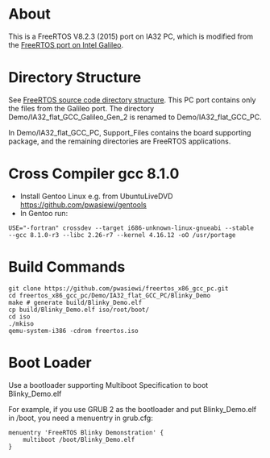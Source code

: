 # About

This is a FreeRTOS V8.2.3 (2015) port on IA32 PC, which is modified from the [FreeRTOS port on Intel Galileo](http://www.freertos.org/RTOS_Intel_Quark_Galileo_GCC.html).

# Directory Structure

See [FreeRTOS source code directory structure](http://www.freertos.org/a00017.html). This PC port contains only the files from the Galileo port. The directory Demo/IA32_flat_GCC_Galileo_Gen_2 is renamed to Demo/IA32_flat_GCC_PC.

In Demo/IA32_flat_GCC_PC, Support_Files contains the board supporting package, and the remaining directories are FreeRTOS applications.

# Cross Compiler gcc 8.1.0

 * Install Gentoo Linux e.g. from UbuntuLiveDVD https://github.com/pwasiewi/gentools
 * In Gentoo run: 
 ```
 USE="-fortran" crossdev --target i686-unknown-linux-gnueabi --stable  --gcc 8.1.0-r3 --libc 2.26-r7 --kernel 4.16.12 -oO /usr/portage
 ```

# Build Commands

```
git clone https://github.com/pwasiewi/freertos_x86_gcc_pc.git
cd freertos_x86_gcc_pc/Demo/IA32_flat_GCC_PC/Blinky_Demo
make # generate build/Blinky_Demo.elf
cp build/Blinky_Demo.elf iso/root/boot/
cd iso
./mkiso
qemu-system-i386 -cdrom freertos.iso

```

# Boot Loader

Use a bootloader supporting Multiboot Specification to boot Blinky_Demo.elf

For example, if you use GRUB 2 as the bootloader and put Blinky_Demo.elf in /boot, you need a menuentry in grub.cfg:

```
menuentry 'FreeRTOS Blinky Demonstration' {
    multiboot /boot/Blinky_Demo.elf
}
```
